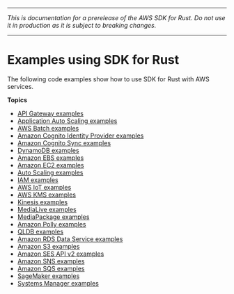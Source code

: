 --------

 *This is documentation for a prerelease of the AWS SDK for Rust\. Do not use it in production as it is subject to breaking changes\.* 

--------

# Examples using SDK for Rust<a name="rust_code_examples_categorized"></a>

The following code examples show how to use SDK for Rust with AWS services\.

**Topics**
+ [API Gateway examples](rust_api-gateway_code_examples.md)
+ [Application Auto Scaling examples](rust_application-autoscaling_code_examples.md)
+ [AWS Batch examples](rust_batch_code_examples.md)
+ [Amazon Cognito Identity Provider examples](rust_cognito-identity-provider_code_examples.md)
+ [Amazon Cognito Sync examples](rust_cognito-sync_code_examples.md)
+ [DynamoDB examples](rust_dynamodb_code_examples.md)
+ [Amazon EBS examples](rust_ebs_code_examples.md)
+ [Amazon EC2 examples](rust_ec2_code_examples.md)
+ [Auto Scaling examples](rust_auto-scaling_code_examples.md)
+ [IAM examples](rust_iam_code_examples.md)
+ [AWS IoT examples](rust_iot_code_examples.md)
+ [AWS KMS examples](rust_kms_code_examples.md)
+ [Kinesis examples](rust_kinesis_code_examples.md)
+ [MediaLive examples](rust_medialive_code_examples.md)
+ [MediaPackage examples](rust_mediapackage_code_examples.md)
+ [Amazon Polly examples](rust_polly_code_examples.md)
+ [QLDB examples](rust_qldb_code_examples.md)
+ [Amazon RDS Data Service examples](rust_rds-data_code_examples.md)
+ [Amazon S3 examples](rust_s3_code_examples.md)
+ [Amazon SES API v2 examples](rust_sesv2_code_examples.md)
+ [Amazon SNS examples](rust_sns_code_examples.md)
+ [Amazon SQS examples](rust_sqs_code_examples.md)
+ [SageMaker examples](rust_sagemaker_code_examples.md)
+ [Systems Manager examples](rust_ssm_code_examples.md)